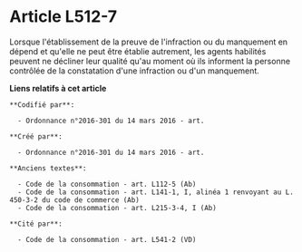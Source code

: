 # Article L512-7

Lorsque l'établissement de la preuve de l'infraction ou du manquement en dépend et qu'elle ne peut être établie autrement,
les agents habilités peuvent ne décliner leur qualité qu'au moment où ils informent la personne contrôlée de la constatation
d'une infraction ou d'un manquement.

**Liens relatifs à cet article**

	**Codifié par**:

	  - Ordonnance n°2016-301 du 14 mars 2016 - art.

	**Créé par**:

	  - Ordonnance n°2016-301 du 14 mars 2016 - art.

	**Anciens textes**:

	  - Code de la consommation - art. L112-5 (Ab)
	  - Code de la consommation - art. L141-1, I, alinéa 1 renvoyant au L. 450-3-2 du code de commerce (Ab)
	  - Code de la consommation - art. L215-3-4, I (Ab)

	**Cité par**:

	  - Code de la consommation - art. L541-2 (VD)
